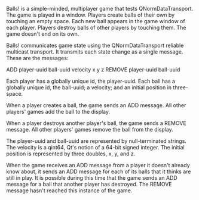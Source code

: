 Balls! is a simple-minded, multiplayer game that tests QNormDataTransport.  The game is played in a window.  Players create balls of their own by touching an empty space.  Each new ball appears in the game window of each player.  Players destroy balls of other players by touching them.  The game doesn't end on its own.

Balls! communicates game state using the QNormDataTransport reliable multicast transport. It transmits each state change as a single message.  These are the messages:

ADD player-uuid ball-uuid velocity x y z
REMOVE player-uuid ball-uuid

Each player has a globally unique id, the player-uuid.
Each ball has a globally unique id, the ball-uuid; a velocity; and an initial position in three-space.

When a player creates a ball, the game sends an ADD message.  All other players' games add the ball to the display.

When a player destroys another player's ball, the game sends a REMOVE message.  All other players' games remove the ball from the display.

The player-uuid and ball-uuid are represented by null-terminated strings.
The velocity is a qint64, Qt's notion of a 64-bit signed integer.
The initial position is represented by three doubles, x, y, and z.

When the game receives an ADD message from a player it doesn't already know about, it sends an ADD message for each of its balls that it thinks are still in play. It is possible during this time that the game sends an ADD message for a ball that another player has destroyed.  The REMOVE message hasn't reached this instance of the game.

